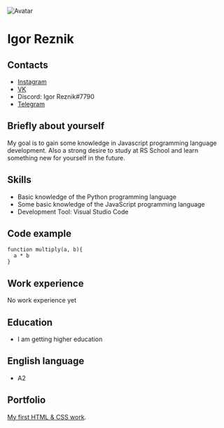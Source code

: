 ![Avatar](https://user-images.githubusercontent.com/96523828/226192699-29bd4f0c-b203-495d-a25f-d10a04a29413.jpg)
# Igor Reznik

## Contacts

* [Instagram](https://www.instagram.com/reznik_sir/)
* [VK](https://vk.com/igorreznik2001)
* Discord: Igor Reznik#7790
* [Telegram](https://t.me/igor_014)

## Briefly about yourself

My goal is to gain some knowledge in Javascript programming language development. 
Also a strong desire to study at RS School and learn something new for yourself in the future.

## Skills

* Basic knowledge of the Python programming language
* Some basic knowledge of the JavaScript programming language
* Development Tool: Visual Studio Code

## Code example

```
function multiply(a, b){
  a * b
}
```

## Work experience

No work experience yet


## Education

* I am getting higher education

## English language

* A2

## Portfolio

[My first HTML & CSS work](https://rezniki.github.io/resume/).
